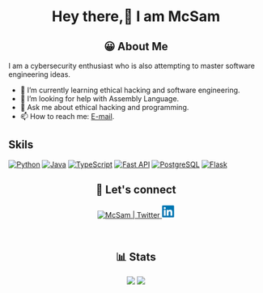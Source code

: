 <h1 align="center">Hey there,👋 I am McSam</h1>


<h2 align="center">😀 About Me</h2>

I am a cybersecurity enthusiast who is also attempting to master software engineering ideas.
- 🌱 I’m currently learning  ethical hacking and software engineering.
- 🤔 I’m looking for help with Assembly Language.
- 💬 Ask me about ethical hacking and programming.
- 📫 How to reach me: [E-mail](mailto:ardisam9876@gmail.com).

## Skils
<p algin="center">
<a href="https://www.python.org/" target="_blank" rel="noreferrer"><img src="https://raw.githubusercontent.com/danielcranney/readme-generator/main/public/icons/skills/python-colored.svg" width="36" height="36" alt="Python" /></a>
<a href="https://www.oracle.com/java/" target="_blank" rel="noreferrer"><img src="https://raw.githubusercontent.com/danielcranney/readme-generator/main/public/icons/skills/java-colored.svg" width="36" height="36" alt="Java" /></a>
<a href="https://www.typescriptlang.org/" target="_blank" rel="noreferrer"><img src="https://raw.githubusercontent.com/danielcranney/readme-generator/main/public/icons/skills/typescript-colored.svg" width="36" height="36" alt="TypeScript" /></a>
<a href="https://fastapi.tiangolo.com/" target="_blank" rel="noreferrer"><img src="https://raw.githubusercontent.com/danielcranney/readme-generator/main/public/icons/skills/fastapi-colored.svg" width="36" height="36" alt="Fast API" /></a>
<a href="https://www.postgresql.org/" target="_blank" rel="noreferrer"><img src="https://raw.githubusercontent.com/danielcranney/readme-generator/main/public/icons/skills/postgresql-colored.svg" width="36" height="36" alt="PostgreSQL" /></a>
<a href="https://flask.palletsprojects.com/en/2.0.x/" target="_blank" rel="noreferrer"><img src="https://raw.githubusercontent.com/danielcranney/readme-generator/main/public/icons/skills/flask-colored.svg" width="36" height="36" alt="Flask" /></a>
</p>
  
<h2 align="center">🤝 Let's connect</h2>
<p align="center">
<a href="https://twitter.com/theMcSam/">
  <img alt="McSam | Twitter" width="5%" src="https://raw.githubusercontent.com/peterthehan/peterthehan/master/assets/twitter.svg"/>
</a>
<a href="https://www.linkedin.com/in/samuel-ardayfio-nii-aryee-0220b7194/">
  <img alt="McSam LinkedIn" width="5%" src="https://github.com/devicons/devicon/blob/master/icons/linkedin/linkedin-original.svg" />
</a>
</p>

<br>
<h2 align="center">📊 Stats</h2>
<p align="center">
<img width="47%"
   src="https://github-readme-stats.vercel.app/api?username=McSam-py&show_icons=true&theme=tokyonight" 
/>
  <img width="47%" src="https://github-readme-streak-stats.herokuapp.com/?user=McSam-py&theme=tokyonight" />  
</p>
